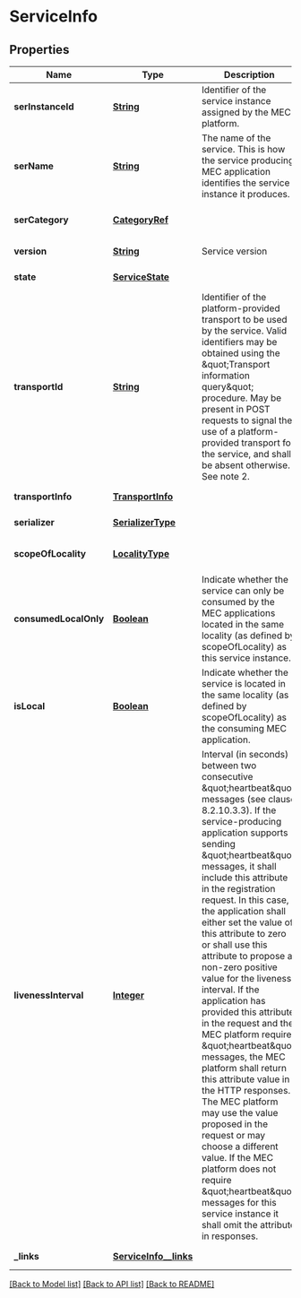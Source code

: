 # ServiceInfo
## Properties

Name | Type | Description | Notes
------------ | ------------- | ------------- | -------------
**serInstanceId** | [**String**](string.md) | Identifier of the service instance assigned by the MEC platform. | [optional] [default to null]
**serName** | [**String**](string.md) | The name of the service. This is how the service producing MEC application identifies the service instance it produces. | [default to null]
**serCategory** | [**CategoryRef**](CategoryRef.md) |  | [optional] [default to null]
**version** | [**String**](string.md) | Service version | [default to null]
**state** | [**ServiceState**](ServiceState.md) |  | [default to null]
**transportId** | [**String**](string.md) | Identifier of the platform-provided transport to be used by the service. Valid identifiers may be obtained using the \&quot;Transport information query\&quot; procedure. May be present in POST requests to signal the use of a platform-provided transport for the service, and shall be absent otherwise. See note 2.  | [optional] [default to null]
**transportInfo** | [**TransportInfo**](TransportInfo.md) |  | [default to null]
**serializer** | [**SerializerType**](SerializerType.md) |  | [default to null]
**scopeOfLocality** | [**LocalityType**](LocalityType.md) |  | [optional] [default to null]
**consumedLocalOnly** | [**Boolean**](boolean.md) | Indicate whether the service can only be consumed by the MEC applications located in the same locality (as defined by scopeOfLocality) as this service instance. | [optional] [default to null]
**isLocal** | [**Boolean**](boolean.md) | Indicate whether the service is located in the same locality (as defined by scopeOfLocality) as the consuming MEC application. | [optional] [default to null]
**livenessInterval** | [**Integer**](integer.md) | Interval (in seconds) between two consecutive \&quot;heartbeat\&quot; messages (see clause 8.2.10.3.3). If the service-producing application supports sending \&quot;heartbeat\&quot; messages, it shall include this attribute in the registration request. In this case, the application shall either set the value of this attribute to zero or shall use this attribute to propose a non-zero positive value for the liveness interval. If the application has provided this attribute in the request and the MEC platform requires \&quot;heartbeat\&quot; messages, the MEC platform shall return this attribute value in the HTTP responses. The MEC platform may use the value proposed in the request or may choose a different value. If the MEC platform does not require \&quot;heartbeat\&quot; messages for this service instance it shall omit the attribute in responses. | [optional] [default to null]
**\_links** | [**ServiceInfo__links**](ServiceInfo__links.md) |  | [default to null]

[[Back to Model list]](../README.md#documentation-for-models) [[Back to API list]](../README.md#documentation-for-api-endpoints) [[Back to README]](../README.md)

